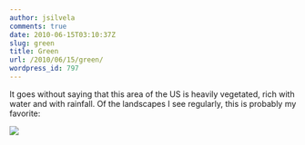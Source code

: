```yaml
---
author: jsilvela
comments: true
date: 2010-06-15T03:10:37Z
slug: green
title: Green
url: /2010/06/15/green/
wordpress_id: 797
---
```


It goes without saying that this area of the US is heavily vegetated, rich with water and with rainfall.
Of the landscapes I see regularly, this is probably my favorite:

[![](http://jsilvela.smugmug.com/Other/Sueltas/IMG0253/901602143_nBSTS-S.jpg)](http://jsilvela.smugmug.com/Other/Sueltas/5019150_Y3JuM#901602143_nBSTS-A-LB)
